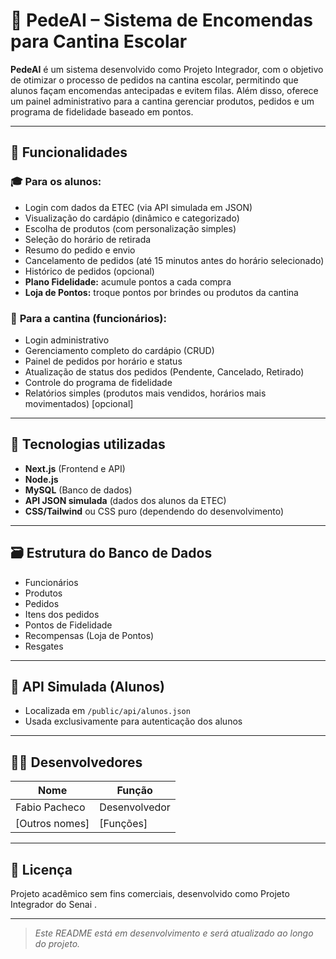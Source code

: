 # 🥪 PedeAI – Sistema de Encomendas para Cantina Escolar

**PedeAI** é um sistema desenvolvido como Projeto Integrador, com o objetivo de otimizar o processo de pedidos na cantina escolar, permitindo que alunos façam encomendas antecipadas e evitem filas. Além disso, oferece um painel administrativo para a cantina gerenciar produtos, pedidos e um programa de fidelidade baseado em pontos.

---

## 🚀 Funcionalidades

### 🎓 **Para os alunos:**

- Login com dados da ETEC (via API simulada em JSON)
- Visualização do cardápio (dinâmico e categorizado)
- Escolha de produtos (com personalização simples)
- Seleção do horário de retirada
- Resumo do pedido e envio
- Cancelamento de pedidos (até 15 minutos antes do horário selecionado)
- Histórico de pedidos (opcional)
- **Plano Fidelidade:** acumule pontos a cada compra
- **Loja de Pontos:** troque pontos por brindes ou produtos da cantina

### 🍳 **Para a cantina (funcionários):**

- Login administrativo
- Gerenciamento completo do cardápio (CRUD)
- Painel de pedidos por horário e status
- Atualização de status dos pedidos (Pendente, Cancelado, Retirado)
- Controle do programa de fidelidade
- Relatórios simples (produtos mais vendidos, horários mais movimentados) [opcional]

---

## 🔗 Tecnologias utilizadas

- **Next.js** (Frontend e API)
- **Node.js**
- **MySQL** (Banco de dados)
- **API JSON simulada** (dados dos alunos da ETEC)
- **CSS/Tailwind** ou CSS puro (dependendo do desenvolvimento)

---

## 🗃️ Estrutura do Banco de Dados

- Funcionários
- Produtos
- Pedidos
- Itens dos pedidos
- Pontos de Fidelidade
- Recompensas (Loja de Pontos)
- Resgates

---

## 📁 API Simulada (Alunos)

- Localizada em `/public/api/alunos.json`
- Usada exclusivamente para autenticação dos alunos

---

## 👨‍💻 Desenvolvedores

| Nome           | Função        |
| -------------- | ------------- |
| Fabio Pacheco  | Desenvolvedor |
| [Outros nomes] | [Funções]     |

---

## 📜 Licença

Projeto acadêmico sem fins comerciais, desenvolvido como Projeto Integrador do Senai
.

---

> _Este README está em desenvolvimento e será atualizado ao longo do projeto._
